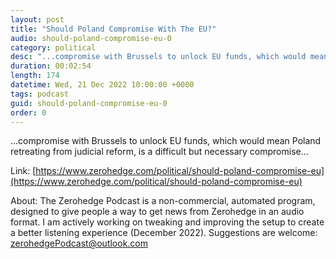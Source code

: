 ```yaml
---
layout: post
title: "Should Poland Compromise With The EU?"
audio: should-poland-compromise-eu-0
category: political
desc: "...compromise with Brussels to unlock EU funds, which would mean Poland retreating from judicial reform, is a difficult but necessary compromise..."
duration: 00:02:54
length: 174
datetime: Wed, 21 Dec 2022 10:00:00 +0000
tags: podcast
guid: should-poland-compromise-eu-0
order: 0
---
```

...compromise with Brussels to unlock EU funds, which would mean Poland retreating from judicial reform, is a difficult but necessary compromise...

Link: [https://www.zerohedge.com/political/should-poland-compromise-eu](https://www.zerohedge.com/political/should-poland-compromise-eu)

About: The Zerohedge Podcast is a non-commercial, automated program, designed to give people a way to get news from Zerohedge in an audio format.  I am actively working on tweaking and improving the setup to create a better listening experience (December 2022).  Suggestions are welcome: [zerohedgePodcast@outlook.com](mailto:zerohedgePodcast@outlook.com)